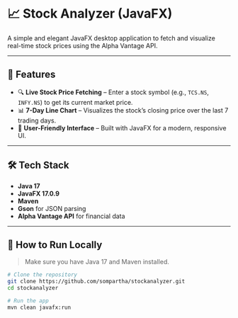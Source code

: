 # 📈 Stock Analyzer (JavaFX)

A simple and elegant JavaFX desktop application to fetch and visualize real-time stock prices using the Alpha Vantage API.

---

## 🔧 Features

- 🔍 **Live Stock Price Fetching** – Enter a stock symbol (e.g., `TCS.NS`, `INFY.NS`) to get its current market price.
- 📊 **7-Day Line Chart** – Visualizes the stock’s closing price over the last 7 trading days.
- 💬 **User-Friendly Interface** – Built with JavaFX for a modern, responsive UI.

---

## 🛠️ Tech Stack

- **Java 17**
- **JavaFX 17.0.9**
- **Maven**
- **Gson** for JSON parsing
- **Alpha Vantage API** for financial data

---

## 🚀 How to Run Locally

> Make sure you have Java 17 and Maven installed.

```bash
# Clone the repository
git clone https://github.com/sompartha/stockanalyzer.git
cd stockanalyzer

# Run the app
mvn clean javafx:run

